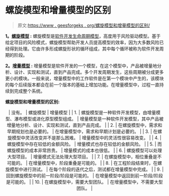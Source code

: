 # 螺旋模型和增量模型的区别

> 原文:[https://www . geesforgeks . org/螺旋模型和增量模型的区别/](https://www.geeksforgeeks.org/difference-between-spiral-model-and-incremental-model/)

**1。[螺旋模型](https://www.geeksforgeeks.org/software-engineering-spiral-model/) :**
螺旋模型是[软件开发生命周期模型](https://www.geeksforgeeks.org/what-is-sdlc-model-and-its-phases/)，高度用于风险驱动模型。基于给定项目的风险模式，螺旋模型帮助开发人员提高模型的效率，因为大多数风险已经得到处理。它由许多形成螺旋形状的循环组成，其中每个循环被称为软件开发周期的阶段。

**2。[增量模型](https://www.geeksforgeeks.org/software-engineering-incremental-process-model/) :**
增量模型是软件开发的一个模型，在这个模型中，产品被增量地分析、设计、实现和测试，直到产品完成。多个开发周期发生，这些周期被分成更多更小的模块。一般来说，增量模型中的工作软件是在第一个模块中产生的，该模块的每个后续版本都会在前一个版本的基础上增加功能。在增量模型中，过程一直持续到完成整个系统。

**螺旋模型和增量模型的区别:**

<center>

| 没有。 | 螺旋模型 | 增量模型 |
| 1. | 螺旋模型是一种软件开发模型，由增量模型、瀑布模型或进化原型模型组成。 | 增量模型是一种软件开发模型，其中产品被增量地分析、设计、实现和测试，直到产品完成。 |
| 2. | 在螺旋模型中，需求和早期规划也是必要的。 | 在增量模型中，需求和早期计划是必要的。 |
| 3. | 在螺旋模型中灵活改变并不是那么困难。 | 增量模型中的灵活性很容易改变。 |
| 4. | 螺旋模型中存在较低的金额风险。 | 增量模式也存在较低的金额风险。 |
| 5. | 而螺旋模型的成本非常昂贵。 | 增量模式的成本也很低。 |
| 6. | 螺旋模型可以处理大型项目。 | 增量模式无法处理大型项目。 |
| 7. | 在螺旋模型中，相位重叠是不可能的。 | 在增量模型中，阶段重叠是可能的。 |
| 8. | 在工程阶段结束时，在螺旋模型中进行测试。 | 在每个阶段的迭代之后，测试都在增量模型中完成。 |
| 9. | 回到螺旋模型中的前一阶段/阶段是可能的。 | 在增量模型中返回到前一阶段/阶段是可能的。 |
| 10. | 在螺旋模型中，需要大型团队。 | 在增量模型中，不需要大型团队。 |

</center>